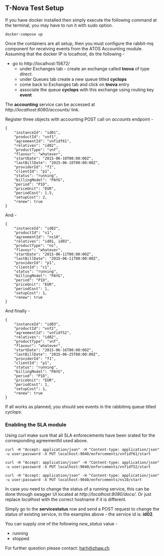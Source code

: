 ## T-Nova Test Setup

If you have docker installed then simply execute the following command at the terminal, you may have to run it with sudo option.

```
docker-compose up
```

Once the containers are all setup, then you must configure the rabbit-mq component for receiving events from the ATOS Accounting module. Assuming that the docker IP is localhost, do the following -

* go to http://localhost:15672/
	* under Exchanges tab - create an exchange called **tnova** of type *direct*.
	* under Queues tab create a new queue titled **cyclops**
	* come back to Exchanges tab and click on **tnova** entry
 	* associate the queue **cyclops** with this exchange using routing key **event**

The **accounting** service can be accessed at *http://localhost:8080/accounts/* link.

Register three objects with accounting POST call on *accounts* endpoint -

```
{
	"instanceId": "id01",
	"productId": "vnf1",
	"agreementId": "vnfidf61",
	"relatives": "id02",
	"productType": "vnf",
	"flavour": "whatever",
	"startDate": "2015-06-10T00:00:00Z",
	"lastBillDate": "2015-06-10T00:00:00Z",
	"providerId": "f1",
	"clientId": "p1",
	"status": "running",
	"billingModel": "PAYG",
	"period": "P1D",
	"priceUnit": "EUR",
	"periodCost": 1.5,
	"setupCost": 2,
	"renew": true
}
```
And -

```
{
    "instanceId": "id02",
    "productId": "s1",
    "agreementId": "ns10",
    "relatives": "id01, id03",
    "productType": "ns",
    "flavour": "whatever",
    "startDate": "2015-06-11T00:00:00Z",
    "lastBillDate": "2015-06-11T00:00:00Z",
    "providerId": "p1",
    "clientId": "c1",
    "status": "running",
    "billingModel": "PAYG",
    "period": "P1D",
    "priceUnit": "EUR",
    "periodCost": 1,
    "setupCost": 1,
    "renew": true
}
```

And finally - 

```
{
    "instanceId": "id03",
    "productId": "vnf2",
    "agreementId": "vnfidf52",
    "relatives": "id02",
    "productType": "vnf",
    "flavour": "whatever",
    "startDate": "2015-06-16T00:00:00Z",
    "lastBillDate": "2015-06-25T00:00:00Z",
    "providerId": "f1",
    "clientId": "p1",
    "status": "running",
    "billingModel": "PAYG",
    "period": "P1D",
    "priceUnit": "EUR",
    "periodCost": 1,
    "setupCost": 1,
    "renew": true
}
```

If all works as planned, you should see events in the rabbitmq queue titled *cyclops*.

### Enabling the SLA module
Using *curl* make sure that all SLA enforecements have been srated for the corresponding agreementId used above.

```
curl -H "Accept: application/json" -H "Content-type: application/json" -u user:password -X PUT localhost:9040/enforcements/vnfidf61/start

curl -H "Accept: application/json" -H "Content-type: application/json" -u user:password -X PUT localhost:9040/enforcements/vnfidf52/start

curl -H "Accept: application/json" -H "Content-type: application/json" -u user:password -X PUT localhost:9040/enforcements/ns10/start
```

In case you need to change the status of a running service, this can be done through swagger UI located at *http://localhost:8080/docs/*. Or just replace *localhost* with the correct hostname if it is different.

Simply go to the **servicestatus** row and send a POST request to change the status of existing service, in the examples above - the service id is: **id02**.

You can supply one of the following *new_status* value -

* running
* stopped


For further question please contact: harh@zhaw.ch